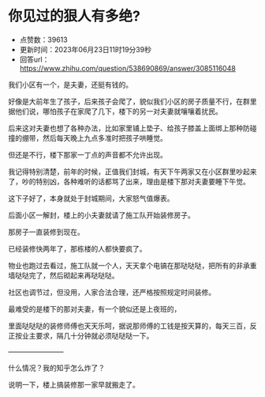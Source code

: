 # 你见过的狠人有多绝?
- 点赞数：39613
- 更新时间：2023年06月23日11时19分39秒
- 回答url：https://www.zhihu.com/question/538690869/answer/3085116048
<body>
 <p data-pid="fxre8piA">我们小区有一个，是夫妻，还挺有钱的。</p>
 <p data-pid="Dm_kh7Am">好像是大前年生了孩子，后来孩子会爬了，貌似我们小区的房子质量不行，在群里据他们说，哪怕孩子在家爬了几下，楼下的另一对夫妻就嚷嚷着扰民。</p>
 <p data-pid="9GSo_9i4">后来这对夫妻也想了各种办法，比如家里铺上垫子、给孩子膝盖上面绑上那种防碰撞的绷带，然后每天晚上九点多准时把孩子哄睡觉。</p>
 <p data-pid="2IUaPDNc">但还是不行，楼下那家一丁点的声音都不允许出现。</p>
 <p data-pid="8KXax9b1">我记得特别清楚，前年的时候，正值我们封城，有天下午两家又在小区群里吵起来了，吵的特别凶，各种难听的话都骂了出来，理由是楼下那对夫妻要睡下午觉。</p>
 <p data-pid="fqx7JBC9">这下子好了，本身就处于封城期间，大家怒气值爆表。</p>
 <p data-pid="srYHr8Ca">后面小区一解封，楼上的小夫妻就请了施工队开始装修房子。</p>
 <p data-pid="fAS0ja3D">那房子一直装修到现在。</p>
 <p data-pid="XCs7U1q8">已经装修快两年了，那栋楼的人都快要疯了。</p>
 <p data-pid="PF4tm9m4">物业也跑过去看过，施工队就一个人，天天拿个电镐在那哒哒哒，把所有的非承重墙哒哒完了，然后砌起来再哒哒哒。</p>
 <p data-pid="4p2HVcOV">社区也调节过，但没用，人家合法合理，还严格按照规定时间装修。</p>
 <p data-pid="_D-F-uXw">最难受的是楼下的那对夫妻，有一个貌似还是上夜班的，</p>
 <p data-pid="mkPhMEra">里面哒哒哒的装修师傅也天天乐呵，据说那师傅的工钱是按天算的，每天三百，反正按业主要求，隔几十分钟就必须哒哒哒一下。</p>
 <p data-pid="87wT3wTM">————————</p>
 <p data-pid="rUiwyjNv">什么情况？我的知乎怎么炸了？</p>
 <p data-pid="2gtT2ZZg">说明一下，楼上搞装修那一家早就搬走了。</p>
</body>
